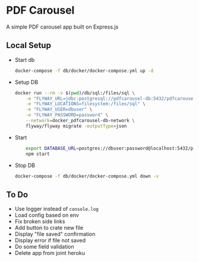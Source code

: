 # PDF Carousel

A simple PDF carousel app built on Express.js

## Local Setup

- Start db

    ```bash
    docker-compose -f db/docker/docker-compose.yml up -d
    ```

- Setup DB

    ```bash
    docker run --rm -v $(pwd)/db/sql:/files/sql \
        -e "FLYWAY_URL=jdbc:postgresql://pdfcarousel-db:5432/pdfcarousel?currentSchema=public" \
        -e "FLYWAY_LOCATIONS=filesystem:/files/sql" \
        -e "FLYWAY_USER=dbuser" \
        -e "FLYWAY_PASSWORD=password" \
        --network=docker_pdfcarousel-db-network \
        flyway/flyway migrate -outputType=json
    ```

- Start

    ```bash
        export DATABASE_URL=postgres://dbuser:password@localhost:5432/pdfcarousel
        npm start
    ```

- Stop DB

    ```bash
    docker-compose -f db/docker/docker-compose.yml down -v
    ```

## To Do

- Use logger instead of `console.log`
- Load config based on env
- Fix broken side links
- Add button to crate new file
- Display "file saved" confirmation
- Display error if file not saved
- Do some field validation
- Delete app from joint heroku